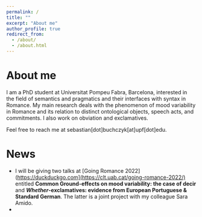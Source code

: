 ```yaml
---
permalink: /
title: ""
excerpt: "About me"
author_profile: true
redirect_from: 
  - /about/
  - /about.html
---
```


About me
======
I am a PhD student at Universitat Pompeu Fabra, Barcelona, interested in the field of semantics and pragmatics and their interfaces with syntax in Romance. My main research deals with the phenomenon of mood variability in Romance and its relation to distinct ontological objects, speech acts, and commitments. I also work on obviation and exclamatives.

Feel free to reach me at sebastian[dot]buchczyk[at]upf[dot]edu.

News
======
- I will be giving two talks at [Going Romance 2022](https://duckduckgo.com](https://clt.uab.cat/going-romance-2022/) entitled **Common Ground-effects on mood variability: the case of decir** and ***Whether*-exclamatives: evidence from European Portuguese & Standard German**. The latter is a joint project with my colleague Sara Amido.
- 
